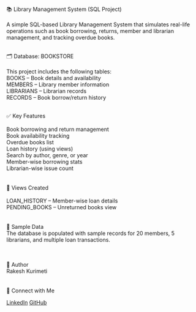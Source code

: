 
📚 Library Management System (SQL Project) <br><br>
A simple SQL-based Library Management System that simulates real-life operations such as book borrowing, returns, member and librarian management, and tracking overdue books.<br><br>

🗂️ Database: BOOKSTORE<br><br>
This project includes the following tables:<br>
BOOKS – Book details and availability<br>
MEMBERS – Library member information<br>
LIBRARIANS – Librarian records<br>
RECORDS – Book borrow/return history<br>

<br>
✅ Key Features<br><br>
Book borrowing and return management<br>
Book availability tracking<br>
Overdue books list<br>
Loan history (using views)<br>
Search by author, genre, or year<br>
Member-wise borrowing stats<br>
Librarian-wise issue count<br>
<br>
<br>
📌 Views Created<br>
<br>
LOAN_HISTORY – Member-wise loan details<br>
PENDING_BOOKS – Unreturned books view<br>
<br>
<br>
🧪 Sample Data<br>
The database is populated with sample records for 20 members, 5 librarians, and multiple loan transactions.<br>

<br><br>
📎 Author<br>
Rakesh Kurimeti<br>
<br><br>
 📎 Connect with Me<br>

[LinkedIn](https://www.linkedin.com/in/rakesh-kurimeti/)          [GitHub](https://github.com/rakeshkurimeti)




